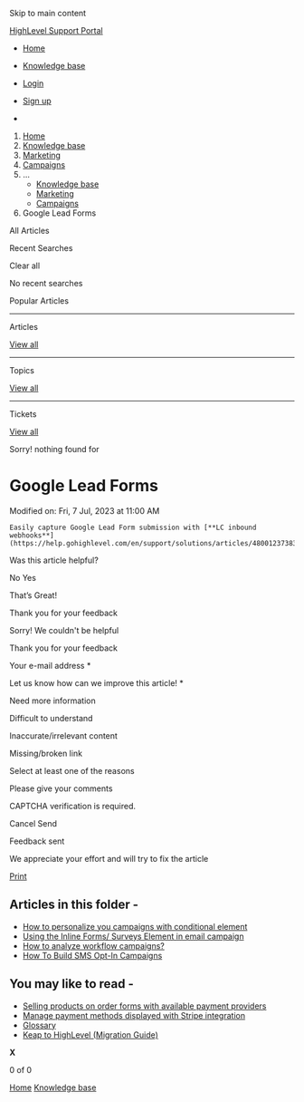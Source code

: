 Skip to main content

[ HighLevel Support Portal ](https://help.gohighlevel.com)

  * [ Home ](/support/home)
  * [ Knowledge base ](/support/solutions)

  * [Login](/support/login)
  * [Sign up](/support/signup)
  * 

  1. [Home](/support/home)
  2. [Knowledge base](/support/solutions)
  3. [Marketing](/support/solutions/48000449565)
  4. [Campaigns](/support/solutions/folders/48000665900)
  5. ... 
     * [Knowledge base](/support/solutions)
     * [Marketing](/support/solutions/48000449565)
     * [Campaigns](/support/solutions/folders/48000665900)
  6. Google Lead Forms

All  Articles 

Recent Searches

Clear all

No recent searches

Popular Articles

* * *

Articles

[View all](/support/search/solutions)

* * *

Topics

[View all](/support/search/topics)

* * *

Tickets

[View all](/support/search/tickets)

Sorry! nothing found for   

# Google Lead Forms

Modified on: Fri, 7 Jul, 2023 at 11:00 AM

    Easily capture Google Lead Form submission with [**LC inbound webhooks**](https://help.gohighlevel.com/en/support/solutions/articles/48001237383). 

Was this article helpful?

No  Yes 

That’s Great!

Thank you for your feedback

Sorry! We couldn't be helpful

Thank you for your feedback

Your e-mail address *

Let us know how can we improve this article! *

Need more information 

Difficult to understand 

Inaccurate/irrelevant content 

Missing/broken link 

Select at least one of the reasons 

Please give your comments 

CAPTCHA verification is required. 

Cancel  Send 

Feedback sent

We appreciate your effort and will try to fix the article

[Print](javascript:print\(\))

## Articles in this folder -

  * [How to personalize you campaigns with conditional element](/support/solutions/articles/155000003903-how-to-personalize-you-campaigns-with-conditional-element)
  * [Using the Inline Forms/ Surveys Element in email campaign](/support/solutions/articles/155000003912-using-the-inline-forms-surveys-element-in-email-campaign)
  * [How to analyze workflow campaigns?](/support/solutions/articles/155000003902-how-to-analyze-workflow-campaigns-)
  * [How To Build SMS Opt-In Campaigns](/support/solutions/articles/48001170758-how-to-build-sms-opt-in-campaigns)

## You may like to read -

  * [Selling products on order forms with available payment providers](/support/solutions/articles/155000000559-selling-products-on-order-forms-with-available-payment-providers)
  * [Manage payment methods displayed with Stripe integration](/support/solutions/articles/155000002377-manage-payment-methods-displayed-with-stripe-integration)
  * [Glossary](/support/solutions/articles/48001231169-glossary)
  * [Keap to HighLevel (Migration Guide)](/support/solutions/articles/155000003384-keap-to-highlevel-migration-guide-)

**X**

0 of 0 []()

[Home](/support/home) [Knowledge base](/support/solutions)
